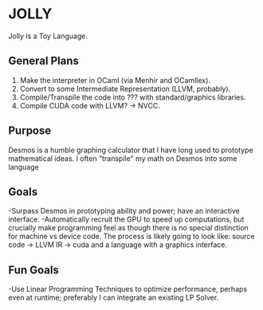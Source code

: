 
# JOLLY
Jolly is a Toy Language.

## General Plans
1) Make the interpreter in OCaml (via Menhir and OCamllex).
2) Convert to some Intermediate Representation (LLVM, probably).
3) Compile/Transpile the code into ??? with standard/graphics libraries. 
4) Compile CUDA code with LLVM? -> NVCC.

## Purpose
Desmos is a humble graphing calculator that I have long used to prototype mathematical ideas. I often "transpile" my math on Desmos into some language 

## Goals
-Surpass Desmos in prototyping ability and power; have an interactive interface.
-Automatically recruit the GPU to speed up computations, but crucially make programming feel as though there is no special distinction for machine vs device code. The process is likely going to look like: source code -> LLVM IR -> cuda and a language with a graphics interface.

## Fun Goals
-Use Linear Programming Techniques to optimize performance, perhaps even at runtime; preferably I can integrate an existing LP Solver.
